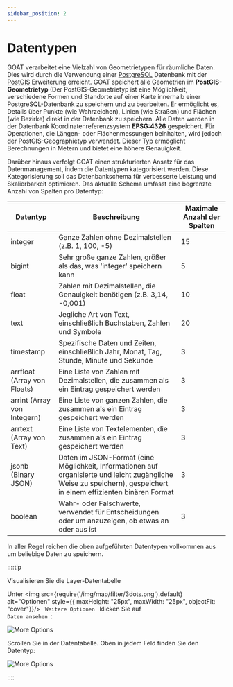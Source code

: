```yaml
---
sidebar_position: 2
---
```


# Datentypen

GOAT verarbeitet eine Vielzahl von Geometrietypen für räumliche Daten. Dies wird durch die Verwendung einer [PostgreSQL](https://www.postgresql.org/docs/) Datenbank mit der [PostGIS](https://postgis.net/documentation/) Erweiterung erreicht. GOAT speichert alle Geometrien im **PostGIS-Geometrietyp** (Der PostGIS-Geometrietyp ist eine Möglichkeit, verschiedene Formen und Standorte auf einer Karte innerhalb einer PostgreSQL-Datenbank zu speichern und zu bearbeiten. Er ermöglicht es, Details über Punkte (wie Wahrzeichen), Linien (wie Straßen) und Flächen (wie Bezirke) direkt in der Datenbank zu speichern. Alle Daten werden in der Datenbank Koordinatenreferenzsystem **EPSG:4326** gespeichert. Für Operationen, die Längen- oder Flächenmessungen beinhalten, wird jedoch der PostGIS-Geographietyp verwendet. Dieser Typ ermöglicht Berechnungen in Metern und bietet eine höhere Genauigkeit.

Darüber hinaus verfolgt GOAT einen strukturierten Ansatz für das Datenmanagement, indem die Datentypen kategorisiert werden. Diese Kategorisierung soll das Datenbankschema für verbesserte Leistung und Skalierbarkeit optimieren. Das aktuelle Schema umfasst eine begrenzte Anzahl von Spalten pro Datentyp:

| Datentyp  | Beschreibung | Maximale Anzahl der Spalten |
|-----------|--------------|-----------------------------|
| integer   | Ganze Zahlen ohne Dezimalstellen (z.B. 1, 100, -5) | 15 |
| bigint    | Sehr große ganze Zahlen, größer als das, was 'integer' speichern kann | 5  |
| float     | Zahlen mit Dezimalstellen, die Genauigkeit benötigen (z.B. 3,14, -0,001) | 10 |
| text      | Jegliche Art von Text, einschließlich Buchstaben, Zahlen und Symbole | 20 |
| timestamp | Spezifische Daten und Zeiten, einschließlich Jahr, Monat, Tag, Stunde, Minute und Sekunde | 3  |
| arrfloat (Array von Floats)   | Eine Liste von Zahlen mit Dezimalstellen, die zusammen als ein Eintrag gespeichert werden | 3  |
| arrint (Array von Integern)   | Eine Liste von ganzen Zahlen, die zusammen als ein Eintrag gespeichert werden | 3  |
| arrtext (Array von Text)   | Eine Liste von Textelementen, die zusammen als ein Eintrag gespeichert werden | 3  |
| jsonb (Binary JSON)    | Daten im JSON-Format (eine Möglichkeit, Informationen auf organisierte und leicht zugängliche Weise zu speichern), gespeichert in einem effizienten binären Format | 3  |
| boolean   | Wahr- oder Falschwerte, verwendet für Entscheidungen oder um anzuzeigen, ob etwas an oder aus ist | 3 |

In aller Regel reichen die oben aufgeführten Datentypen vollkommen aus um beliebige Daten zu speichern. 

::::tip

Visualisieren Sie die Layer-Datentabelle

Unter <img src={require('/img/map/filter/3dots.png').default} alt="Optionen" style={{ maxHeight: "25px", maxWidth: "25px", objectFit: "cover"}}/> <code> Weitere Optionen </code> klicken Sie auf <code> Daten ansehen </code>:

![More Options](/img/data/view-data-layer.png "More Options")

Scrollen Sie in der Datentabelle. Oben in jedem Feld finden Sie den Datentyp:

![More Options](/img/data/data-table.png  "More Options" )


::::